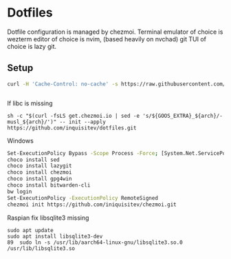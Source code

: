 # Dotfiles

Dotfile configuration is managed by chezmoi. 
Terminal emulator of choice is wezterm
editor of choice is nvim, (based heavily on nvchad)
git TUI of choice is lazy git.

## Setup
```bash
curl -H 'Cache-Control: no-cache' -s https://raw.githubusercontent.com/inquisitev/dotfiles/master/install.sh | sudo bash
```
```bash

```

If libc is missing
```
sh -c "$(curl -fsLS get.chezmoi.io | sed -e 's/${GOOS_EXTRA}_${arch}/-musl_${arch}/')" -- init --apply https://github.com/inquisitev/dotfiles.git
```

Windows
```bash
Set-ExecutionPolicy Bypass -Scope Process -Force; [System.Net.ServicePointManager]::SecurityProtocol = [System.Net.ServicePointManager]::SecurityProtocol -bor 3072; iex ((New-Object System.Net.WebClient).DownloadString('https://community.chocolatey.org/install.ps1'))
choco install sed
choco install lazygit
choco install chezmoi
choco install gpg4win
choco install bitwarden-cli
bw login
Set-ExecutionPolicy -ExecutionPolicy RemoteSigned
chezmoi init https://github.com/iniquisitev/chezmoi.git
```

Raspian fix libsqlite3 missing
```
sudo apt update
sudo apt install libsqlite3-dev
89  sudo ln -s /usr/lib/aarch64-linux-gnu/libsqlite3.so.0 /usr/lib/libsqlite3.so
```
